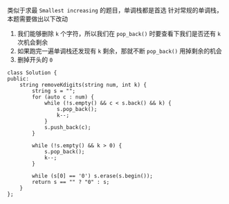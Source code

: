 类似于求最 `Smallest increasing` 的题目，单调栈都是首选
针对常规的单调栈，本题需要做出以下改动

1. 我们能够删除 `k` 个字符，所以我们在 `pop_back()` 时要查看下我们是否还有 `k` 次机会剩余
2. 如果跑完一遍单调栈还发现有 `k` 剩余，那就不断 `pop_back()` 用掉剩余的机会
3. 删掉开头的 `0`

```
class Solution {
public:
    string removeKdigits(string num, int k) {
        string s = "";
        for (auto c : num) {
            while (!s.empty() && c < s.back() && k) {
                s.pop_back();
                k--;
            }
            s.push_back(c);
        }
        
        while (!s.empty() && k > 0) {
            s.pop_back();
            k--;
        }
        
        while (s[0] == '0') s.erase(s.begin());
        return s == "" ? "0" : s;
    }
};
```